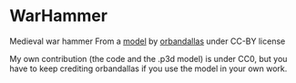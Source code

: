 # WarHammer
Medieval war hammer
From a [model](https://sketchfab.com/3d-models/viking-war-hammer-fc213232ad044c199933542f58c6d100) by [orbandallas](https://sketchfab.com/orbandallas) under CC-BY license

My own contribution (the code and the .p3d model) is under CC0, but you have to keep crediting orbandallas if you use the model in your own work.
